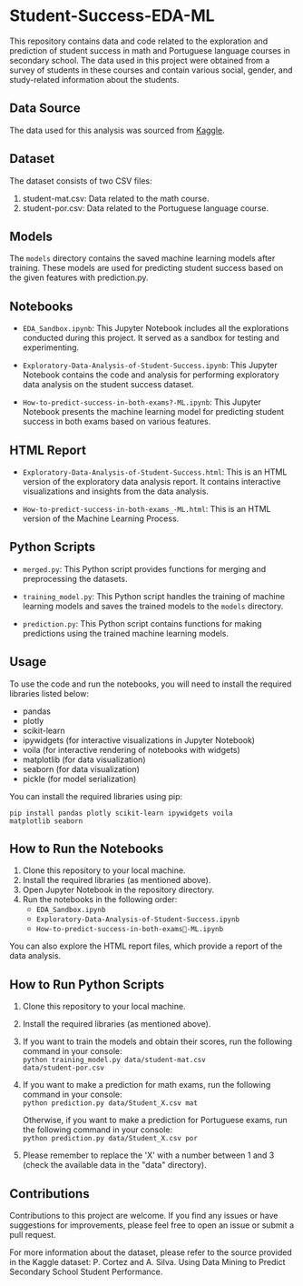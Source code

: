 # Student-Success-EDA-ML

This repository contains data and code related to the exploration and prediction of student success in math and Portuguese language courses in secondary school. The data used in this project were obtained from a survey of students in these courses and contain various social, gender, and study-related information about the students.

## Data Source

The data used for this analysis was sourced from [Kaggle](https://www.kaggle.com/datasets/uciml/student-alcohol-consumption?datasetId=251&sortBy=voteCount&select=student-merge.R). 

## Dataset
The dataset consists of two CSV files:

1. student-mat.csv: Data related to the math course.
2. student-por.csv: Data related to the Portuguese language course.

## Models

The `models` directory contains the saved machine learning models after training. These models are used for predicting student success based on the given features with prediction.py.

## Notebooks

- `EDA_Sandbox.ipynb`: This Jupyter Notebook includes all the explorations conducted during this project. It served as a sandbox for testing and experimenting.

- `Exploratory-Data-Analysis-of-Student-Success.ipynb`: This Jupyter Notebook contains the code and analysis for performing exploratory data analysis on the student success dataset.

- `How-to-predict-success-in-both-exams?-ML.ipynb`: This Jupyter Notebook presents the machine learning model for predicting student success in both exams based on various features.

## HTML Report

- `Exploratory-Data-Analysis-of-Student-Success.html`: This is an HTML version of the exploratory data analysis report. It contains interactive visualizations and insights from the data analysis.

- `How-to-predict-success-in-both-exams_-ML.html`: This is an HTML version of the Machine Learning Process.

## Python Scripts

- `merged.py`: This Python script provides functions for merging and preprocessing the datasets.

- `training_model.py`: This Python script handles the training of machine learning models and saves the trained models to the `models` directory.

- `prediction.py`: This Python script contains functions for making predictions using the trained machine learning models.

## Usage

To use the code and run the notebooks, you will need to install the required libraries listed below:

- pandas
- plotly
- scikit-learn
- ipywidgets (for interactive visualizations in Jupyter Notebook)
- voila (for interactive rendering of notebooks with widgets)
- matplotlib (for data visualization)
- seaborn (for data visualization)
- pickle (for model serialization)

You can install the required libraries using pip:

<code>pip install pandas plotly scikit-learn ipywidgets voila matplotlib seaborn</code>

## How to Run the Notebooks

1. Clone this repository to your local machine.
2. Install the required libraries (as mentioned above).
3. Open Jupyter Notebook in the repository directory.
4. Run the notebooks in the following order:
   - `EDA_Sandbox.ipynb`
   - `Exploratory-Data-Analysis-of-Student-Success.ipynb`
   - `How-to-predict-success-in-both-exams-ML.ipynb`

You can also explore the HTML report files, which provide a report of the data analysis.

## How to Run Python Scripts

1. Clone this repository to your local machine.
2. Install the required libraries (as mentioned above).
3. If you want to train the models and obtain their scores, run the following command in your console:  
   <code>python training_model.py data/student-mat.csv data/student-por.csv</code>
4. If you want to make a prediction for math exams, run the following command in your console:  
   <code>python prediction.py data/Student_X.csv mat</code>

   Otherwise, if you want to make a prediction for Portuguese exams, run the following command in your console:  
   <code>python prediction.py data/Student_X.csv por</code>
5. Please remember to replace the 'X' with a number between 1 and 3 (check the available data in the "data" directory).


## Contributions

Contributions to this project are welcome. If you find any issues or have suggestions for improvements, please feel free to open an issue or submit a pull request.

For more information about the dataset, please refer to the source provided in the Kaggle dataset:
P. Cortez and A. Silva. Using Data Mining to Predict Secondary School Student Performance.
